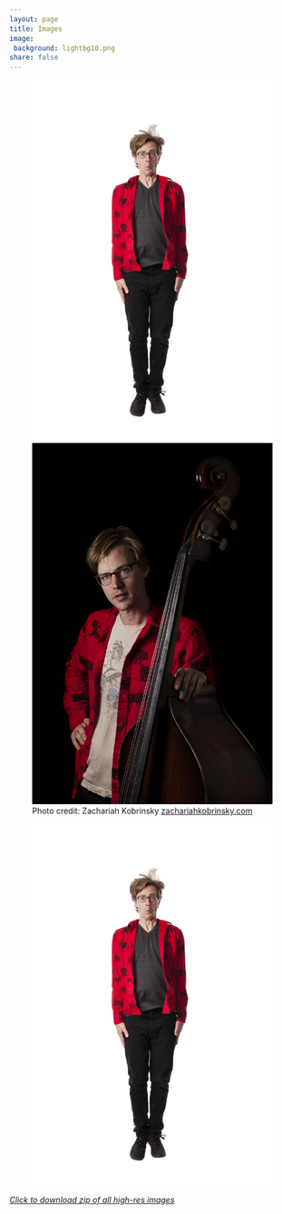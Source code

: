 ```yaml
---
layout: page
title: Images
image:
 background: lightbg10.png
share: false
---
```

<article>
<figure class="half">
	<a href="/images/full/aryehkobrinsky-jump-full.jpg"><img src="/images/medium/aryehkobrinsky-jump.png" alt=""></a>
	<a href="/images/full/aryehkobrinsky-moose-full.jpg"><img src="/images/medium/aryehkobrinsky-moose.png" alt=""></a>
	<figcaption>Photo credit: Zachariah Kobrinsky <a href="http://zachariahkobrinsky.com">zachariahkobrinsky.com</a></figcaption>
</figure>
<figure>
	<a href="/images/full/aryehkobrinsky-jump-bass-full.jpg"><img src="/images/medium/aryehkobrinsky-jump.png" alt=""></a>
</figure>
<i class="fa fa-file-zip-o"><a href="/images/aryeh-kobrinsky-press-images.zip">Click to download zip of all high-res images</a></i>
</article>